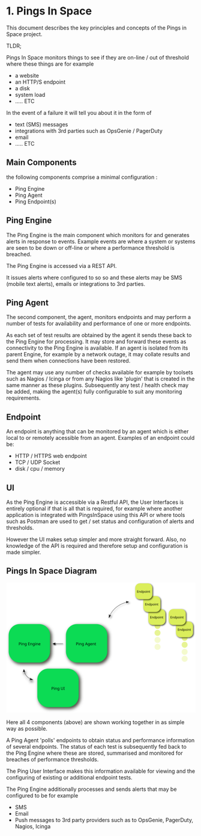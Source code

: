 # 1. Pings In Space

This document describes the key principles and concepts of the Pings in Space project.

TLDR;

Pings In Space monitors things to see if they are on-line / out of threshold where these things are for example

- a website
- an HTTP/S endpoint
- a disk
- system load
- ..... ETC

In the event of a failure it will tell you about it in the form of

- text (SMS) messages
- integrations with 3rd parties such as OpsGenie / PagerDuty
- email
- ..... ETC

## Main Components

the following components comprise a minimal configuration :

- Ping Engine
- Ping Agent
- Ping Endpoint(s)

## Ping Engine

The Ping Engine is the main component which monitors for and generates alerts in response to events. Example events are where a system or systems are seen to be down or off-line or where a performance threshold is breached.

The Ping Engine is accessed via a REST API.

It issues alerts where configured to so so and these alerts may be SMS (mobile text alerts), emails or integrations to 3rd parties.

## Ping Agent

The second component, the agent, monitors endpoints and may perform a number of tests for availability and performance of one or more endpoints.

As each set of test results are obtained by the agent it sends these back to the Ping Engine for processing. It may store and forward these events as connectivity to the Ping Engine is available. If an agent is isolated from its parent Engine, for example by a network outage, it may collate results and send them when connections have been restored.

The agent may use any number of checks available for example by toolsets such as Nagios / Icinga or from any Nagios like 'plugin' that is created in the same manner as these plugins. Subsequently any test / health check may be added, making the agent(s) fully configurable to suit any monitoring requirements.

## Endpoint

An endpoint is anything that can be monitored by an agent which is either
local to or remotely acessible from an agent. Examples of an endpoint could be:

- HTTP / HTTPS web endpoint
- TCP / UDP Socket
- disk / cpu / memory

## UI

As the Ping Engine is accessible via a Restful API, the User Interfaces is entirely optional if that is all that is required, for example where another application is integrated with PingsInSpace using this API or where tools such as Postman are used to get / set status and configuration of alerts and thresholds.

However the UI makes setup simpler and more straight forward. Also, no knowledge of the API is required and therefore setup and configuration is made simpler.

## Pings In Space Diagram

![alt text](pingsinspace.svg)

Here all 4 components (above) are shown working together in as simple way as possible.

A Ping Agent 'polls' endpoints to obtain status and performance information of several endpoints. The status of each test is subsequently fed back to the Ping Engine where these are stored, summarised and monitored for breaches of performance thresholds.

The Ping User Interface makes this information available for viewing and the configuring of existing or additional endpoint tests.

The Ping Engine additionally processes and sends alerts that may be configured to be for example

- SMS
- Email
- Push messages to 3rd party providers such as to OpsGenie, PagerDuty, Nagios, Icinga
